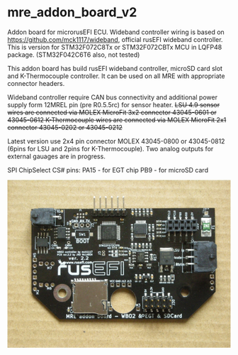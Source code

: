 # mre_addon_board_v2

Addon board for microrusEFI ECU.
Wideband controller wiring is based on https://github.com/mck1117/wideband, official rusEFI wideband controller.
This is version for STM32F072C8Tx or STM32F072CBTx MCU in LQFP48 package. (STM32F042C6T6 also, not tested)

This addon board has build rusEFI wideband controller, microSD card slot and K-Thermocouple controller.
It can be used on all MRE with appropriate connector headers.

Wideband controller require CAN bus connectivity and additional power supply form 12MREL pin (pre R0.5.5rc) for sensor heater.
~~LSU 4.9 sensor wires are connected via MOLEX MicroFit 3x2 connector 43045-0601 or 43045-0612
K-Thermocouple wires are connected via MOLEX MicroFit 2x1 connector 43045-0202 or 43045-0212~~

Latest version use 2x4 pin connector MOLEX 43045-0800 or 43045-0812 (6pins for LSU and 2pins for K-Thermocouple).
Two analog outputs for external gauages are in progress.

SPI ChipSelect CS# pins:
PA15 - for EGT chip
PB9 - for microSD card

![mre_addon_board_v2](https://github.com/JRDMcLAREN/mre_addon_board_v2/blob/main/mre_addon_real.jpg)
